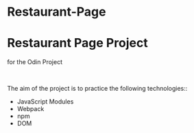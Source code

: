 # Restaurant-Page

<h1>Restaurant Page Project</h1>
<p>for the Odin Project</p>
<br>
<p>The aim of the project is to practice the following technologies::</p>
<ul>
<li>JavaScript Modules</li>
<li>Webpack</li>
<li>npm</li>
<li>DOM</li>
</ul>
<br>
